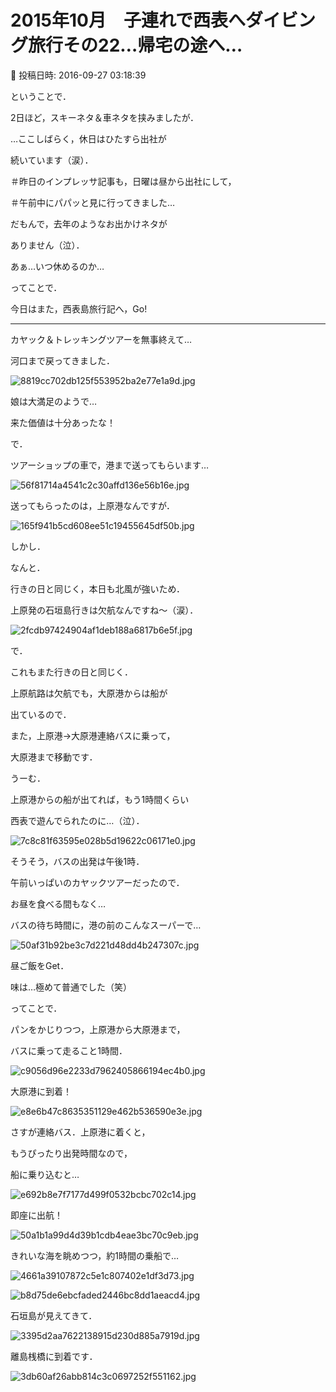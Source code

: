 # 2015年10月　子連れで西表へダイビング旅行その22…帰宅の途へ…

📅 投稿日時: 2016-09-27 03:18:39

ということで．


2日ほど，スキーネタ＆車ネタを挟みましたが．





…ここしばらく，休日はひたすら出社が


続いています（涙）．


＃昨日のインプレッサ記事も，日曜は昼から出社にして，


＃午前中にパパッと見に行ってきました…





だもんで，去年のようなお出かけネタが


ありません（泣）．


あぁ…いつ休めるのか…





ってことで．


今日はまた，西表島旅行記へ，Go!





---





カヤック＆トレッキングツアーを無事終えて…


河口まで戻ってきました．




![8819cc702db125f553952ba2e77e1a9d.jpg](images/8819cc702db125f553952ba2e77e1a9d.jpg)




娘は大満足のようで…


来た価値は十分あったな！





で．


ツアーショップの車で，港まで送ってもらいます…




![56f81714a4541c2c30affd136e56b16e.jpg](images/56f81714a4541c2c30affd136e56b16e.jpg)




送ってもらったのは，上原港なんですが．




![165f941b5cd608ee51c19455645df50b.jpg](images/165f941b5cd608ee51c19455645df50b.jpg)




しかし．


なんと．


行きの日と同じく，本日も北風が強いため．


上原発の石垣島行きは欠航なんですね～（涙）．




![2fcdb97424904af1deb188a6817b6e5f.jpg](images/2fcdb97424904af1deb188a6817b6e5f.jpg)







で．


これもまた行きの日と同じく．


上原航路は欠航でも，大原港からは船が


出ているので．


また，上原港→大原港連絡バスに乗って，


大原港まで移動です．


うーむ．


上原港からの船が出てれば，もう1時間くらい


西表で遊んでられたのに…（泣）．




![7c8c81f63595e028b5d19622c06171e0.jpg](images/7c8c81f63595e028b5d19622c06171e0.jpg)







そうそう，バスの出発は午後1時．


午前いっぱいのカヤックツアーだったので．


お昼を食べる間もなく…


バスの待ち時間に，港の前のこんなスーパーで…




![50af31b92be3c7d221d48dd4b247307c.jpg](images/50af31b92be3c7d221d48dd4b247307c.jpg)




昼ご飯をGet．


味は…極めて普通でした（笑）





ってことで．


パンをかじりつつ，上原港から大原港まで，


バスに乗って走ること1時間．




![c9056d96e2233d7962405866194ec4b0.jpg](images/c9056d96e2233d7962405866194ec4b0.jpg)




大原港に到着！




![e8e6b47c8635351129e462b536590e3e.jpg](images/e8e6b47c8635351129e462b536590e3e.jpg)




さすが連絡バス．上原港に着くと，


もうぴったり出発時間なので，


船に乗り込むと…




![e692b8e7f7177d499f0532bcbc702c14.jpg](images/e692b8e7f7177d499f0532bcbc702c14.jpg)




即座に出航！




![50a1b1a99d4d39b1cdb4eae3bc70c9eb.jpg](images/50a1b1a99d4d39b1cdb4eae3bc70c9eb.jpg)




きれいな海を眺めつつ，約1時間の乗船で…




![4661a39107872c5e1c807402e1df3d73.jpg](images/4661a39107872c5e1c807402e1df3d73.jpg)









![b8d75de6ebcfaded2446bc8dd1aeacd4.jpg](images/b8d75de6ebcfaded2446bc8dd1aeacd4.jpg)




石垣島が見えてきて．




![3395d2aa7622138915d230d885a7919d.jpg](images/3395d2aa7622138915d230d885a7919d.jpg)




離島桟橋に到着です．




![3db60af26abb814c3c0697252f551162.jpg](images/3db60af26abb814c3c0697252f551162.jpg)

